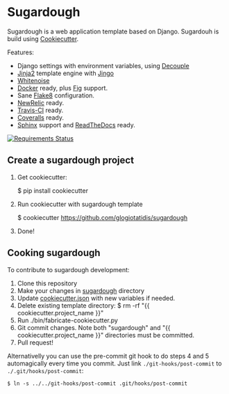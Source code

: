 Sugardough
==========

Sugardough is a web application template based on Django. Sugardouh is
build using [Cookiecutter](https://github.com/audreyr/cookiecutter).

Features:
 * Django settings with environment variables, using [Decouple](https://github.com/henriquebastos/python-decouple)
 * [Jinja2](http://jinja.pocoo.org/) template engine with [Jingo](http://jingo.readthedocs.org/)
 * [Whitenoise](http://whitenoise.evans.io/)
 * [Docker](https://docker.io/) ready, plus [Fig](http://fig.sh/) support.
 * Sane [Flake8](http://flake8.readthedocs.org/en/2.2.3/) configuration.
 * [NewRelic](https://newrelic.com/) ready.
 * [Travis-CI](http://travis-ci.org/) ready.
 * [Coveralls](http://coveralls.io/) ready.
 * [Sphinx](http://sphinx-doc.org/) support and [ReadTheDocs](https://readthedocs.org/) ready.

[![Requirements Status](https://requires.io/github/glogiotatidis/sugardough/requirements.svg?branch=master)](https://requires.io/github/glogiotatidis/sugardough/requirements/?branch=master)

Create a sugardough project
---------------------------

1. Get cookiecutter:

    $ pip install cookiecutter

2. Run cookiecutter with sugardough template

    $ cookiecutter https://github.com/glogiotatidis/sugardough

3. Done!


Cooking sugardough
------------------

To contribute to sugardough development:

 1. Clone this repository
 2. Make your changes in [sugardough](https://github.com/glogiotatidis/sugardough/tree/master/sugardough) directory
 3. Update [cookiecutter.json](https://github.com/glogiotatidis/sugardough/blob/master/cookiecutter.json) with new variables if needed.
 4. Delete existing template directory:
    $ rm -rf "{{ cookiecutter.project_name }}"
 5. Run ./bin/fabricate-cookiecutter.py
 6. Git commit changes. Note both "sugardough" and "{{ cookiecutter.project_name }}" directories must be committed.
 7. Pull request!

Alternativelly you can use the pre-commit git hook to do steps 4 and 5 automagically every time you commit. Just link `./git-hooks/post-commit` to `./.git/hooks/post-commit`:

 `$ ln -s ../../git-hooks/post-commit .git/hooks/post-commit`
